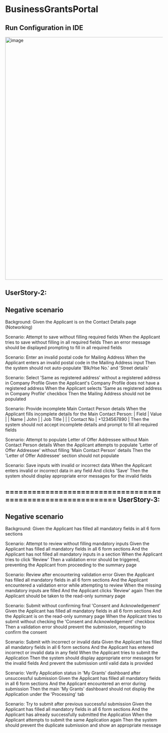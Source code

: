 # BusinessGrantsPortal

Run Configuration in IDE
------------------------
<img width="775" alt="image" src="https://github.com/likhita465/BusinessGrantsPortal/assets/150339768/e6c117a7-bc5f-40e0-acbb-f43067b8cde1">

UserStory-2:
---------------
Negative scenario
-------------------
Background:
    Given the Applicant is on the Contact Details page (Notworking)

  Scenario: Attempt to save without filling required fields
    When the Applicant tries to save without filling in all required fields
    Then an error message should be displayed prompting to fill in all required fields

  Scenario: Enter an invalid postal code for Mailing Address
    When the Applicant enters an invalid postal code in the Mailing Address input
    Then the system should not auto-populate 'Blk/Hse No.' and 'Street details'

  Scenario: Select 'Same as registered address' without a registered address in Company Profile
    Given the Applicant's Company Profile does not have a registered address
    When the Applicant selects 'Same as registered address in Company Profile' checkbox
    Then the Mailing Address should not be populated

  Scenario: Provide incomplete Main Contact Person details
    When the Applicant fills incomplete details for the Main Contact Person:
      | Field        | Value        |
      | Name         | John         |
      | Job Title    |              |
      | Contact No   | +1234567890  |
    Then the system should not accept incomplete details and prompt to fill all required fields

  Scenario: Attempt to populate Letter of Offer Addressee without Main Contact Person details
    When the Applicant attempts to populate 'Letter of Offer Addressee' without filling 'Main Contact Person' details
    Then the 'Letter of Offer Addressee' section should not populate

  Scenario: Save inputs with invalid or incorrect data
    When the Applicant enters invalid or incorrect data in any field
    And clicks 'Save'
    Then the system should display appropriate error messages for the invalid fields

============================================================
UserStory-3:
--------------
Negative scenario
-----------------
 Background:
    Given the Applicant has filled all mandatory fields in all 6 form sections

  Scenario: Attempt to review without filling mandatory inputs
	Given the Applicant has filled all mandatory fields in all 6 form sections
    And the Applicant has not filled all mandatory inputs in a section
    When the Applicant tries to click 'Review'
    Then a validation error should be triggered, preventing the Applicant from proceeding to the summary page

  Scenario: Review after encountering validation error
	Given the Applicant has filled all mandatory fields in all 6 form sections
    And the Applicant encountered a validation error while attempting to review
    When the missing mandatory inputs are filled
    And the Applicant clicks 'Review' again
    Then the Applicant should be taken to the read-only summary page

  Scenario: Submit without confirming final 'Consent and Acknowledgement'
	Given the Applicant has filled all mandatory fields in all 6 form sections
    And the Applicant is on the read-only summary page
    When the Applicant tries to submit without checking the 'Consent and Acknowledgement' checkbox
    Then a validation error should prevent the submission, requesting to confirm the consent

  Scenario: Submit with incorrect or invalid data
	Given the Applicant has filled all mandatory fields in all 6 form sections
    And the Applicant has entered incorrect or invalid data in any field
    When the Applicant tries to submit the Application
    Then the system should display appropriate error messages for the invalid fields
    And prevent the submission until valid data is provided

  Scenario: Verify Application status in 'My Grants' dashboard after unsuccessful submission
	Given the Applicant has filled all mandatory fields in all 6 form sections
    And the Applicant encountered an error during submission
    Then the main 'My Grants' dashboard should not display the Application under the 'Processing' tab

  Scenario: Try to submit after previous successful submission
	Given the Applicant has filled all mandatory fields in all 6 form sections
    And the Applicant has already successfully submitted the Application
    When the Applicant attempts to submit the same Application again
    Then the system should prevent the duplicate submission and show an appropriate message

